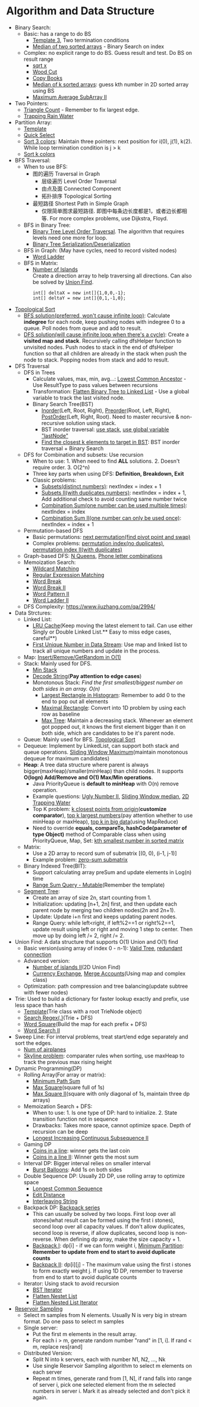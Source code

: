 # Algorithm and Data Structure

- Binary Search:
  - Basic: has a range to do BS
    - [Template 3](https://aaronice.gitbooks.io/lintcode/content/knowledge/binary-search.html), Two termination conditions
    - [Median of two sorted arrays](https://www.lintcode.com/problem/median-of-two-sorted-arrays/description) - Binary Search on index
  - Complex: no explicit range to do BS. Guess result and test. Do BS on result range
    - [sqrt x](https://www.lintcode.com/problem/sqrtx/description)
    - [Wood Cut](https://www.lintcode.com/problem/wood-cut/description)
    - [Copy Books](https://www.lintcode.com/problem/copy-books/description)
    - [Median of k sorted arrays](https://www.lintcode.com/problem/median-of-k-sorted-arrays/description): guess kth number in 2D sorted array using BS
    - [Maximum Average SubArray II](https://www.lintcode.com/problem/maximum-average-subarray-ii/description)
- Two Pointers:
  - [Triangle Count](https://www.lintcode.com/problem/triangle-count/description) - Remember to fix largest edge.  
  - [Trapping Rain Water](https://www.lintcode.com/problem/trapping-rain-water/description)
- Partition Array:
  - [Template](https://www.lintcode.com/problem/partition-array/description)
  - [Quick Select](https://www.lintcode.com/problem/kth-largest-element/description)
  - [Sort 3 colors](https://www.lintcode.com/problem/sort-colors/my-submissions): Maintain three pointers: next position for i(0), j(1), k(2). While loop termination condition is j > k
  - [Sort k colors](https://www.lintcode.com/problem/sort-colors-ii/description)  
- BFS Traversal:
  - When to use BFS:
    - 图的遍历 Traversal in Graph
      - 层级遍历 Level Order Traversal
      - 由点及面 Connected Component
      - 拓扑排序 Topological Sorting
    - 最短路径 Shortest Path in Simple Graph
      - 仅限简单图求最短路径. 即图中每条边长度都是1，或者边长都相等. For more complex problems, use Dijkstra, Floyd.
  - BFS in Binary Tree: 
    - [Binary Tree Level Order Traversal](https://www.lintcode.com/problem/binary-tree-level-order-traversal/). The algorithm that requires levels need one more for loop.
    - [Binary Tree Serialization/Deserialization](https://www.lintcode.com/problem/serialize-and-deserialize-binary-tree/description)
  - BFS in Graph: (May have cycles, need to record visited nodes)
    - [Word Ladder](https://www.lintcode.com/problem/word-ladder/description)
  - BFS in Matrix: 
    - [Number of Islands](https://www.lintcode.com/problem/number-of-islands/description)  
      Create a direction array to help traversing all directions. Can also be solved by [Union Find](https://www.lintcode.com/problem/graph-valid-tree/description).
      ``` 
      int[] deltaX = new int[]{1,0,0,-1};
      int[] deltaY = new int[]{0,1,-1,0};
      ```
- [Topological Sort](https://www.lintcode.com/problem/topological-sorting/description)
  - [BFS solution(preferred, won't cause infinite loop)](https://www.geeksforgeeks.org/topological-sorting-indegree-based-solution/): Calculate **indegree** for each node, keep pushing nodes with indegree 0 to a queue. Poll nodes from queue and add to result.
  - [DFS solution(will cause infinite loop when there's a cycle)](https://www.geeksforgeeks.org/topological-sorting/): Create a **visited map and stack**. Recursively calling dfsHelper function to unvisited nodes. Push nodes to stack in the end of dfsHelper function so that all children are already in the stack when push the node to stack. Popping nodes from stack and add to result.
- DFS Traversal
  - DFS in Trees
    - Calculate values, max, min, avg...: [Lowest Common Ancestor](https://www.lintcode.com/problem/lowest-common-ancestor/description) - Use ResultType to pass values between recursions
    - Transformation: [Flatten Binary Tree to Linked List](https://www.lintcode.com/problem/flatten-binary-tree-to-linked-list/) - Use a global variable to track the last visited node.
    - Binary Search Tree(BST)
      - [Inorder](https://www.lintcode.com/problem/binary-tree-inorder-traversal/description)(Left, Root, Right), [Preorder](https://www.lintcode.com/problem/binary-tree-preorder-traversal/description)(Root, Left, Right), [PostOrder](https://www.lintcode.com/problem/binary-tree-postorder-traversal/description)(Left, Right, Root). Need to master recursive & non-recursive solution using stack.
      - BST inorder traversal: [use stack](https://www.lintcode.com/problem/binary-search-tree-iterator/description), [use global variable "lastNode"](https://www.lintcode.com/problem/validate-binary-search-tree/my-submissions)
      - [Find the closest k elements to target in BST](https://www.lintcode.com/problem/closest-binary-search-tree-value-ii/description): BST inorder traversal + Binary Search
  - DFS for Combination and subsets: Use recursion
    - When to use: 1. When need to find **ALL** solutions. 2. Doesn't require order. 3. O(2^n)
    - Three key parts when using DFS: **Definition, Breakdown, Exit**
    - Classic problems:
      - [Subsets(distinct numbers)](https://www.lintcode.com/problem/subsets/description): nextIndex = index + 1
      - [Subsets II(with duplicates numbers)](https://www.lintcode.com/problem/subsets-ii/description): nextIndex = index + 1, Add additional check to avoid counting same number twice
      - [Combination Sum(one number can be used multiple times)](https://www.lintcode.com/problem/combination-sum/description): nextIndex = index
      - [Combination Sum II(one number can only be used once)](https://www.lintcode.com/problem/combination-sum-ii/description): nextIndex = index + 1
  - Permutation-based DFS
    - Basic permutations: [next permutation(find pivot point and swap)](https://www.lintcode.com/problem/next-permutation/description)
    - Complex problems: [permutation index(no duplicates)](https://www.lintcode.com/problem/permutation-index/description), [permutation index II(with duplicates)](https://www.lintcode.com/problem/permutation-index-ii/description)
  - Graph-based DFS: [N Queens](https://www.lintcode.com/problem/n-queens/description), [Phone letter combinations](https://www.lintcode.com/problem/letter-combinations-of-a-phone-number/description)
  - Memoization Search:
    - [Wildcard Matching](https://www.lintcode.com/problem/wildcard-matching/description)
    - [Regular Expression Matching](https://www.lintcode.com/problem/regular-expression-matching/description)
    - [Word Break](https://www.lintcode.com/problem/word-break/description)
    - [Word Break II](https://www.lintcode.com/problem/word-break-ii/description)
    - [Word Pattern II](https://www.lintcode.com/problem/word-pattern-ii/description)
    - [Word Ladder II](https://www.lintcode.com/problem/word-ladder-ii/description)
  - DFS Complexity: https://www.jiuzhang.com/qa/2994/
- Data Strctures:
  - Linked List:
    - [LRU Cache](https://www.lintcode.com/problem/lru-cache/description)(Keep moving the latest element to tail. Can use either Singly or Double Linked List.** Easy to miss edge cases, careful**)
    - [First Unique Number in Data Stream](https://www.lintcode.com/problem/first-unique-number-in-data-stream/): Use map and linked list to track all unique numbers and update in the process.
  - Map: [Insert/Remove/GetRandom in O(1)](https://www.lintcode.com/problem/insert-delete-getrandom-o1/description)
  - Stack: Mainly used for DFS.
    - [Min Stack](https://www.lintcode.com/problem/min-stack/description)
    - [Decode String](https://www.lintcode.com/problem/decode-string/description)(**Pay attention to edge cases**)
    - Monotonous Stack: _Find the first smallest/biggest number on both sides in an array. O(n)_
      - [Largest Rectangle in Histogram](https://www.lintcode.com/problem/largest-rectangle-in-histogram/description): Remember to add 0 to the end to pop out all elements
      - [Maximal Rectangle](https://www.lintcode.com/problem/maximal-rectangle/description): Convert into 1D problem by using each row as baseline
      - [Max Tree](https://www.jianshu.com/p/53ebfd45559d): Maintain a decreasing stack. Whenever an element got popped out, it knows the first element bigger than it on both side, which are candidates to be it's parent node.
  - Queue: Mainly used for BFS. [Topological Sort](https://www.lintcode.com/problem/topological-sorting/description)
  - Dequeue: Implement by LinkedList, can support both stack and queue operations. [Sliding Window Maximum](https://www.lintcode.com/problem/sliding-window-maximum/description)(maintain monotonous dequeue for maximum candidates)
  - **Heap**: A tree data structure where parent is always bigger(maxHeap)/smaller(minHeap) than child nodes. It supports **O(logn) Add/Remove and O(1) Max/Min operations**.
    - Java PriorityQueue is **default to minHeap** with O(n) remove operation.
    - Example questions: [Ugly Number II](https://www.lintcode.com/problem/ugly-number-ii/description), [Sliding Window median](https://www.lintcode.com/problem/sliding-window-median/description), [2D Trapping Water](https://www.lintcode.com/problem/trapping-rain-water-ii/description)
    - Top K problem: [k closest points from origin](https://www.lintcode.com/problem/k-closest-points/description)(**customize comparator**), [top k largest numbers](https://www.lintcode.com/problem/top-k-largest-numbers-ii/description)(pay attention whether to use minHeap or maxHeap), [top k in big data](https://www.geeksforgeeks.org/how-to-find-top-n-records-using-mapreduce/)(using MapReduce)
    - Need to override **equals, compareTo, hashCode(parameter of type Object)** method of Comparable class when using PriorityQueue, Map, Set: [kth smallest number in sorted matrix](https://www.lintcode.com/problem/kth-smallest-number-in-sorted-matrix/description)
  - Matrix:
    - Use a 2D array to record sum of submatrix [(0, 0), (i-1, j-1)]
    - Example problem: [zero-sum submatrix](https://www.lintcode.com/problem/submatrix-sum/description)
  - Binary Indexed Tree(BIT):
    - Support calculating array preSum and update elements in Log(n) time
    - [Range Sum Query - Mutable](https://www.lintcode.com/problem/range-sum-query-mutable/description)(Remember the template)
  - [Segment Tree](https://blog.csdn.net/Yaokai_AssultMaster/article/details/79599809):
    - Create an array of size 2n, start counting from 1.
    - Initialization: updating [n+1, 2n] first, and then update each parent node by merging two children nodes(2n and 2n+1).
    - Update: Update i+n first and keeps updating parent nodes.
    - Range Query: while left<right, if left%2==1 or right%2==1, update result using left or right and moving 1 step to center. Then move up by doing left /= 2, right /= 2.
- Union Find: A data structure that supports O(1) Union and O(1) find
  - Basic version(using array of index 0 - n-1): [Valid Tree](https://www.lintcode.com/problem/graph-valid-tree/description), [redundant connection](https://www.lintcode.com/problem/redundant-connection/description)
  - Advanced version:
    - [Number of islands II](https://www.lintcode.com/problem/number-of-islands-ii/description)(2D Union Find)
    - [Currency Exchange](https://leetcode.com/problems/evaluate-division/), [Merge Accounts](https://www.lintcode.com/problem/accounts-merge/description)(Using map and complex class)
  - Optimization: path compression and tree balancing(update subtree with fewer nodes)
- Trie: Used to build a dictionary for faster lookup exactly and prefix, use less space than hash
  - [Template](https://www.lintcode.com/problem/implement-trie-prefix-tree/description)(Trie class with a root TrieNode object)
  - [Search Regex(.)](https://www.lintcode.com/problem/add-and-search-word-data-structure-design/description)(Trie + DFS)
  - [Word Square](https://www.lintcode.com/problem/word-squares/description)(Build the map for each prefix + DFS)
  - [Word Search II](https://www.lintcode.com/problem/word-search-ii/description)
- Sweep Line: For interval problems, treat start/end edge separately and sort the edges.
  - [Num of airplanes](https://www.lintcode.com/problem/number-of-airplanes-in-the-sky/)
  - [Skyline problem](https://www.lintcode.com/problem/the-skyline-problem/description): comparater rules when sorting, use maxHeap to track the previous max rising height
- Dynamic Programming(DP)
  - Rolling Array(For array or matrix):
    - [Minimum Path Sum](https://www.lintcode.com/problem/minimum-path-sum/description)
    - [Max Square](https://www.lintcode.com/problem/maximal-square/)(square full of 1s)
    - [Max Square II](https://www.cnblogs.com/lz87/p/7393780.html)(square with only diagonal of 1s, maintain three dp arrays)
  - Memoization Search + DFS:
    - When to use: 1. Is one type of DP: hard to initialize. 2. State transition function not in sequence
    - Drawbacks: Takes more space, cannot optimize space. Depth of recursion can be deep
    - [Longest Increasing Continuous Subsequence II](https://algorithm.yuanbin.me/zh-hans/dynamic_programming/longest_increasing_continuous_subsequence_ii.html)
  - Gaming DP
    - [Coins in a line](https://www.lintcode.com/problem/coins-in-a-line/description): winner gets the last coin
    - [Coins in a line II](https://www.lintcode.com/problem/coins-in-a-line-ii/description): Winner gets the most sum
  - Interval DP: Bigger interval relies on smaller interval
    - [Burst Balloons](https://www.lintcode.com/problem/burst-balloons/description): Add 1s on both sides
  - Double Sequence DP: Usually 2D DP, use rolling array to optimize space
    - [Longest Common Sequence](https://www.lintcode.com/problem/longest-common-subsequence/description)
    - [Edit Distance](https://www.lintcode.com/problem/edit-distance/description)
    - [Interleaving String](https://www.lintcode.com/problem/interleaving-string/description)
  - Backpack DP: [Backpack series](https://zhengyang2015.gitbooks.io/lintcode/backpack_i_92.html)
    - This can usually be solved by two loops. First loop over all stones(what result can be formed using the first i stones), second loop over all capacity values. If don't allow duplicates, second loop is reverse, if allow duplicates, second loop is non-reverse. When defining dp array, make the size capacity + 1.
    - [Backpack I](https://www.lintcode.com/problem/backpack/description): dp[i] - if we can form weight i, [Minimum Partition](https://www.lintcode.com/problem/minimum-partition/description): **Remember to update from end to start to avoid duplicate counts**
    - [Backpack II](https://www.lintcode.com/problem/backpack-ii/description): dp[i][j] - The maximum value using the first i stones to form exactly weight j. If using 1D DP, remember to traverse from end to start to avoid duplicate counts
  - Iterator: Using stack to avoid recursion
    - [BST Iterator](https://www.lintcode.com/problem/binary-search-tree-iterator/description)
    - [Flatten Nestet List](https://www.lintcode.com/problem/flatten-list/)
    - [Flatten Nested List Iterator](https://www.lintcode.com/problem/flatten-nested-list-iterator/description)
- [Reservoir Sampling](https://www.jianshu.com/p/7a9ea6ece2af)
  - Select m samples from N elements. Usually N is very big in stream format. Do one pass to select m samples
  - Single server:
    - Put the first m elements in the result array.
    - For each i > m, generate random number "rand" in [1, i]. If rand < m, replace res[rand]
  - Distributed Version:
    - Split N into k servers, each with number N1, N2, ..., Nk
    - Use single Reservoir Sampling algorithm to select m elements on each server
    - Repeat m times, generate rand from [1, N], if rand falls into range of server i, pick one selected element from the m selected numbers in server i. Mark it as already selected and don't pick it again.
